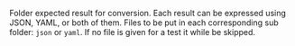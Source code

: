 Folder expected result for conversion.
Each result can be expressed using JSON, YAML, or both of them.
Files to be put in each corresponding sub folder: `json` or `yaml`.
If no file is given for a test it while be skipped.